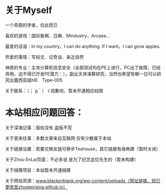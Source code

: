 # 关于Myself
一个奇葩的学者，仅此而已

喜欢的游戏：国际象棋、日麻、Mindustry、Arcaea…

最爱的话语：In my country，I can do anything. If I want，I can grow apples.

热爱的事情：写俗文、记奇谈、亲近自然

神奇的专业：主攻计算机信息安全（全部测试均在PE上进行，PC出了故障，已经弃用，迫不得已开发PE潜力：），副业天体演算研究，当然也希望有朝一日可以研究出蕾西亚级hIE　Type-005

关于联系：（；´д｀）ゞ抱歉哈，暂未开通相应权限

# 本站相应问题回答：

关于深海记事：版权没有 盗版不究

关于昔来往事：多数文章来自互联网 仅有少数属于本站

关于链接设置：若要交换友链可移步Teahouse，其它链接有缘再建（暂时关闭）

关于Zhou EnLai页面：不必多说 是为了纪念这位先生的（暂未构建）

关于捐赠项目：本站暂未开通捐赠

关于网站资源：www.blackorblank.org/wp-content/uploads（原址链接，现已更改至zhugeprajna.github.io）

